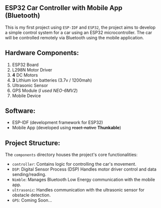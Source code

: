 ## ESP32 Car Controller with Mobile App (Bluetooth)   

This is my first project using `ESP-IDF` and `ESP32`, the project aims to develop a simple control system for a car using an ESP32 microcontroller. The car will be controlled remotely via Bluetooth using the mobile application.

## Hardware Components:

1. ESP32 Board
2. L298N Motor Driver
3. **4** DC Motors
4. **3** Lithium ion batteries (3.7v / 1200mah)
5. Ultrasonic Sensor
6. GPS Module (*I used NEO-6MV2*)
8. Mobile Device

## Software:

-   ESP-IDF (development framework for ESP32)
-   Mobile App (developed using ~~react-native~~ **Thunkable**)

## Project Structure:

The `components` directory houses the project's core functionalities:

-   `controller`: Contains logic for controlling the car's movement.
-   `DSP`: Digital Sensor Process (DSP) Handles motor driver control and data sending/reading.
-   `Nimble`: Manages Bluetooth Low Energy communication with the mobile app.
-   `ultrasonic`: Handles communication with the ultrasonic sensor for obstacle detection.
-   `GPS`: Coming Soon...

